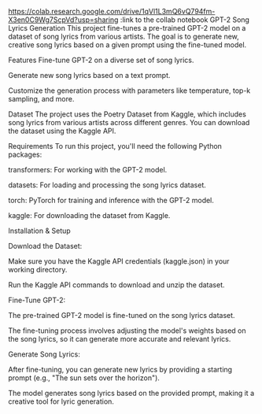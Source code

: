 https://colab.research.google.com/drive/1qVl1L3mQ6vQ794fm-X3en0C9Wg7ScpVd?usp=sharing :link to the collab notebook
GPT-2 Song Lyrics Generation
This project fine-tunes a pre-trained GPT-2 model on a dataset of song lyrics from various artists. The goal is to generate new, creative song lyrics based on a given prompt using the fine-tuned model.

Features
Fine-tune GPT-2 on a diverse set of song lyrics.

Generate new song lyrics based on a text prompt.

Customize the generation process with parameters like temperature, top-k sampling, and more.

Dataset
The project uses the Poetry Dataset from Kaggle, which includes song lyrics from various artists across different genres. You can download the dataset using the Kaggle API.

Requirements
To run this project, you'll need the following Python packages:

transformers: For working with the GPT-2 model.

datasets: For loading and processing the song lyrics dataset.

torch: PyTorch for training and inference with the GPT-2 model.

kaggle: For downloading the dataset from Kaggle.

Installation & Setup

Download the Dataset:

Make sure you have the Kaggle API credentials (kaggle.json) in your working directory.

Run the Kaggle API commands to download and unzip the dataset.

Fine-Tune GPT-2:

The pre-trained GPT-2 model is fine-tuned on the song lyrics dataset.

The fine-tuning process involves adjusting the model's weights based on the song lyrics, so it can generate more accurate and relevant lyrics.

Generate Song Lyrics:

After fine-tuning, you can generate new lyrics by providing a starting prompt (e.g., "The sun sets over the horizon").

The model generates song lyrics based on the provided prompt, making it a creative tool for lyric generation.
